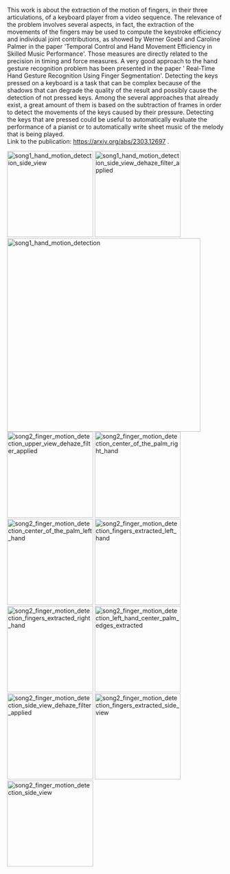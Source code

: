 This work is about the extraction of the motion of fingers, in their three articulations, of a keyboard player from a video sequence. The relevance of the problem involves several aspects, in fact, the extraction of the movements of the fingers may be used to compute the keystroke efficiency and individual joint contributions, as showed by Werner Goebl and Caroline Palmer in the paper 'Temporal Control and Hand Movement Efficiency in Skilled Music Performance'. Those measures are directly related to the precision in timing and force measures. A very good approach to the hand gesture recognition problem has been presented in the paper ' Real-Time Hand Gesture Recognition Using Finger Segmentation'. Detecting the keys pressed on a keyboard is a task that can be complex because of the shadows that can degrade the quality of the result and possibly cause the detection of not pressed keys. Among the several approaches that already exist, a great amount of them is based on the subtraction of frames in order to detect the movements of the keys caused by their pressure. Detecting the keys that are pressed could be useful to automatically evaluate the performance of a pianist or to automatically write sheet music of the melody that is being played.
<br>
Link to the publication: https://arxiv.org/abs/2303.12697 .
<br>

<img width="200" alt="song1_hand_motion_detection_side_view" src="https://github.com/user-attachments/assets/21a04e7e-d700-4372-8551-50bfc3ccc2cf">
<img width="200" alt="song1_hand_motion_detection_side_view_dehaze_filter_applied" src="https://github.com/user-attachments/assets/3a54ae62-2948-4fb0-a219-04392b7d4cb5">
<img width="450" alt="song1_hand_motion_detection" src="https://github.com/user-attachments/assets/7bf842b7-5890-4cdf-9e8c-043eddd7605b">
<img width="200" alt="song2_finger_motion_detection_upper_view_dehaze_filter_applied" src="https://github.com/user-attachments/assets/fb74cd88-2554-45ef-b2a8-b998553e6b93">
<img width="200" alt="song2_finger_motion_detection_center_of_the_palm_right_hand" src="https://github.com/user-attachments/assets/00e5e617-caac-4971-adfb-fef506531c26">
<img width="200" alt="song2_finger_motion_detection_center_of_the_palm_left_hand" src="https://github.com/user-attachments/assets/4e54fa17-736e-4b0c-b990-5c16ce539019">
<img width="200" alt="song2_finger_motion_detection_fingers_extracted_left_hand" src="https://github.com/user-attachments/assets/46da759c-0c23-4c32-b47d-8b8d6815d9f7">
<img width="200" alt="song2_finger_motion_detection_fingers_extracted_right_hand" src="https://github.com/user-attachments/assets/71632d25-4a1f-4b36-aee2-f9b0738ed6a8">
<img width="200" alt="song2_finger_motion_detection_left_hand_center_palm_edges_extracted" src="https://github.com/user-attachments/assets/1d947cb9-7c66-4926-a1c3-65d76e0e9e0f">

<img width="200" alt="song2_finger_motion_detection_side_view_dehaze_filter_applied" src="https://github.com/user-attachments/assets/40be8fa9-7747-433f-9c9e-6e06ccf23c0a">
<img width="200" alt="song2_finger_motion_detection_fingers_extracted_side_view" src="https://github.com/user-attachments/assets/76c02825-9421-448c-b237-eb3ee6341ee7">
<img width="200" alt="song2_finger_motion_detection_side_view" src="https://github.com/user-attachments/assets/ac87512e-2c5c-4869-b9b9-4d0719fae158">


